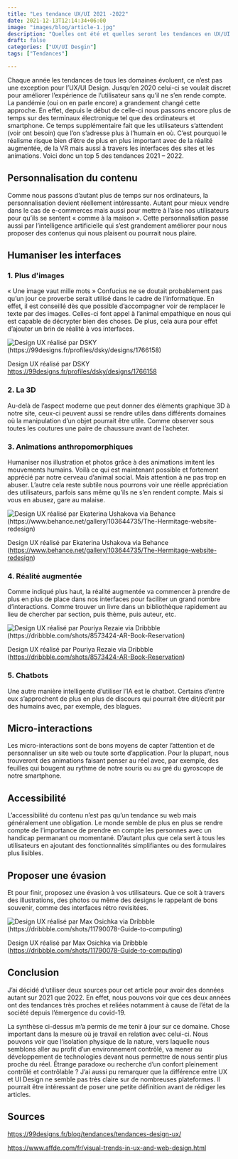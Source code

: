 ```yaml
---
title: "Les tendance UX/UI 2021 -2022"
date: 2021-12-13T12:14:34+06:00
image: "images/blog/article-1.jpg"
description: "Quelles ont été et quelles seront les tendances en UX/UI Design en 2021 et 2022?"
draft: false
categories: ["UX/UI Desgin"]
tags: ["Tendances"]

---
```


Chaque année les tendances de tous les domaines évoluent, ce n’est pas une exception pour l’UX/UI Design. Jusqu’en 2020 celui-ci se voulait discret pour améliorer l’expérience de l’utilisateur sans qu’il ne s’en rende compte.
La pandémie (oui on en parle encore) a grandement changé cette approche. En effet, depuis le début de celle-ci nous passons encore plus de temps sur des terminaux électronique tel que des ordinateurs et smartphone. Ce temps supplémentaire fait que les utilisateurs s’attendent (voir ont besoin) que l’on s’adresse plus à l’humain en où. C’est pourquoi le réalisme risque bien d’être de plus en plus important avec de la réalité augmentée, de la VR mais aussi à travers les interfaces des sites et les animations. Voici donc un top 5 des tendances 2021 – 2022.

## Personnalisation du contenu
Comme nous passons d’autant plus de temps sur nos ordinateurs, la personnalisation devient réellement intéressante. Autant pour mieux vendre dans le cas de e-commerces mais aussi pour mettre à l’aise nos utilisateurs pour qu’ils se sentent « comme à la maison ».
Cette personnalisation passe aussi par l’intelligence artificielle qui s’est grandement améliorer pour nous proposer des contenus qui nous plaisent ou pourrait nous plaire.

## Humaniser les interfaces
### 1. Plus d'images
« Une image vaut mille mots » Confucius ne se doutait probablement pas qu’un jour ce proverbe serait utilisé dans le cadre de l’informatique. En effet, il est conseillé dès que possible d’accompagner voir de remplacer le texte par des images. Celles-ci font appel à l’animal empathique en nous qui est capable de décrypter bien des choses. De plus, cela aura pour effet d’ajouter un brin de réalité à vos interfaces.

![Design UX réalisé par DSKY (https://99designs.fr/profiles/dsky/designs/1766158)](/LabVeilTec-Hugo_website/blog/article-1-img1.jpg) 

Design UX réalisé par DSKY https://99designs.fr/profiles/dsky/designs/1766158

### 2. La 3D
Au-delà de l’aspect moderne que peut donner des éléments graphique 3D à notre site, ceux-ci peuvent aussi se rendre utiles dans différents domaines où la manipulation d’un objet pourrait être utile. Comme observer sous toutes les coutures une paire de chaussure avant de l’acheter.

### 3. Animations anthropomorphiques
Humaniser nos illustration et photos grâce à des animations imitent les mouvements humains. Voilà ce qui est maintenant possible et fortement apprécié par notre cerveau d’animal social. Mais attention à ne pas trop en abuser. L’autre cela reste subtile nous pourrons voir une réelle appréciation des utilisateurs, parfois sans même qu’ils ne s’en rendent compte. Mais si vous en abusez, gare au malaise.

![Design UX réalisé par Ekaterina Ushakova via Behance (https://www.behance.net/gallery/103644735/The-Hermitage-website-redesign)](/LabVeilTec-Hugo_website/blog/article-1-img2.gif) 

Design UX réalisé par Ekaterina Ushakova via Behance (https://www.behance.net/gallery/103644735/The-Hermitage-website-redesign)

### 4. Réalité augmentée
Comme indiqué plus haut, la réalité augmentée va commencer à prendre de plus en plus de place dans nos interfaces pour faciliter un grand nombre d’interactions. Comme trouver un livre dans un bibliothèque rapidement au lieu de chercher par section, puis thème, puis auteur, etc.

![Design UX réalisé par Pouriya Rezaie via Dribbble (https://dribbble.com/shots/8573424-AR-Book-Reservation)](/LabVeilTec-Hugo_website/blog/article-1-img3.png) 

Design UX réalisé par Pouriya Rezaie via Dribbble (https://dribbble.com/shots/8573424-AR-Book-Reservation)

### 5. Chatbots
Une autre manière intelligente d’utiliser l’IA est le chatbot. Certains d’entre eux s’approchent de plus en plus de discours qui pourrait être dit/écrit par des humains avec, par exemple, des blagues.

## Micro-interactions
Les micro-interactions sont de bons moyens de capter l’attention et de personnaliser un site web ou toute sorte d’application. Pour la plupart, nous trouveront des animations faisant penser au réel avec, par exemple, des feuilles qui bougent au rythme de notre souris ou au gré du gyroscope de notre smartphone.

## Accessibilité
L’accessibilité du contenu n’est pas qu’un tendance su web mais généralement une obligation. Le monde semble de plus en plus se rendre compte de l’importance de prendre en compte les personnes avec un handicap permanant ou momentané. D’autant plus que cela sert à tous les utilisateurs en ajoutant des fonctionnalités simplifiantes ou des formulaires plus lisibles.

## Proposer une évasion
Et pour finir, proposez une évasion à vos utilisateurs. Que ce soit à travers des illustrations, des photos ou même des designs le rappelant de bons souvenir, comme des interfaces rétro revisitées.

![Design UX réalisé par Max Osichka via Dribbble (https://dribbble.com/shots/11790078-Guide-to-computing)](/LabVeilTec-Hugo_website/blog/article-1-img4.png) 

Design UX réalisé par Max Osichka via Dribbble (https://dribbble.com/shots/11790078-Guide-to-computing)

## Conclusion
J’ai décidé d’utiliser deux sources pour cet article pour avoir des données autant sur 2021 que 2022. En effet, nous pouvons voir que ces deux années ont des tendances très proches et reliées notamment à cause de l’état de la société depuis l’émergence du covid-19.

La synthèse ci-dessus m’a permis de me tenir à jour sur ce domaine. Chose important dans la mesure où je travail en relation avec celui-ci. 
Nous pouvons voir que l’isolation physique de la nature, vers laquelle nous semblons aller au profit d’un environnement contrôlé, va mener au développement de technologies devant nous permettre de nous sentir plus proche du réel. Étrange paradoxe ou recherche d’un confort pleinement contrôlé et contrôlable ?
J’ai aussi pu remarquer que la différence entre UX et UI Design ne semble pas très claire sur de nombreuses plateformes. Il pourrait être intéressant de poser une petite définition avant de rédiger les articles.

## Sources

https://99designs.fr/blog/tendances/tendances-design-ux/

https://www.affde.com/fr/visual-trends-in-ux-and-web-design.html

